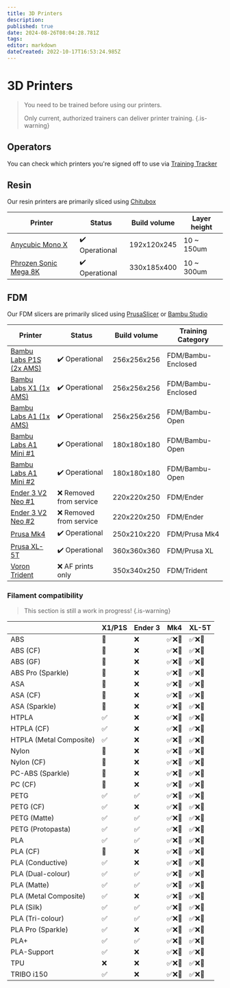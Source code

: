 ```yaml
---
title: 3D Printers
description: 
published: true
date: 2024-08-26T08:04:28.781Z
tags: 
editor: markdown
dateCreated: 2022-10-17T16:53:24.985Z
---
```


# 3D Printers

> You need to be trained before using our printers.
>
> Only current, authorized trainers can deliver printer training.
{.is-warning}

## Operators

You can check which printers you're signed off to use via [Training Tracker](https://perart.io/check_training)

## Resin

Our resin printers are primarily sliced using [Chitubox](https://www.chitubox.com/en)

| Printer  | Status   | Build volume | Layer height |
| -------- | -------- | ------------ | ------------ |
| [Anycubic Mono X](https://www.anycubic.com/products/photon-mono-x-resin-printer)  | ✔️ Operational | 192x120x245  | 10 \~ 150um  |
| [Phrozen Sonic Mega 8K](https://phrozen3d.com/products/sonic-mega-8k)             | ✔️ Operational | 330x185x400  | 10 \~ 300um   |

## FDM

Our FDM slicers are primarily sliced using [PrusaSlicer](https://www.prusa3d.com/en/page/prusaslicer_424/) or [Bambu Studio](https://bambulab.com/en/download/studio)

| Printer                                                                                                   | Status                  | Build volume | Training Category  |
| --------------------------------------------------------------------------------------------------------- | ----------------------- | ------------ | ------------------ |
| [Bambu Labs P1S (2x AMS)](https://au.store.bambulab.com/products/p1s)                                     | ✔️ Operational          | 256x256x256  | FDM/Bambu-Enclosed |
| [Bambu Labs X1 (1x AMS)](https://au.store.bambulab.com/products/x1-carbon-3d-printer)                     | ✔️ Operational          | 256x256x256  | FDM/Bambu-Enclosed |
| [Bambu Labs A1 (1x AMS)](https://au.store.bambulab.com/products/a1)                                       | ✔️ Operational          | 256x256x256  | FDM/Bambu-Open     |
| [Bambu Labs A1 Mini #1](https://au.store.bambulab.com/products/a1-mini)                                   | ✔️ Operational          | 180x180x180  | FDM/Bambu-Open     |
| [Bambu Labs A1 Mini #2](https://au.store.bambulab.com/products/a1-mini)                                   | ✔️ Operational          | 180x180x180  | FDM/Bambu-Open     |
| [Ender 3 V2 Neo #1](https://www.creality.com/products/ender-3-v2-neo-3d-printer)                          | ❌ Removed from service | 220x220x250  | FDM/Ender          |
| [Ender 3 V2 Neo #2](https://www.creality.com/products/ender-3-v2-neo-3d-printer)                          | ❌ Removed from service | 220x220x250  | FDM/Ender          |
| [Prusa Mk4](https://www.prusa3d.com/product/original-prusa-mk4-2/)                                        | ✔️ Operational          | 250x210x220  | FDM/Prusa Mk4      |
| [Prusa XL-5T](https://www.prusa3d.com/en/product/original-prusa-xl-semi-assembled-5-toolhead-3d-printer/) | ✔️ Operational          | 360x360x360  | FDM/Prusa XL       |
| [Voron Trident](https://vorondesign.com/voron_trident)                                                    | ❌ AF prints only       | 350x340x250  | FDM/Trident        |

### Filament compatibility

> This section is still a work in progress!
{.is-warning}


|                              | X1/P1S | Ender 3 | Mk4 | XL-5T |
| ---------------------------- | --- | ------- | --- | ----- |
| ABS                          | 💨 | ❌ | ✅❌💨 | ✅❌💨 |
| ABS (CF)                     | 💨 | ❌ | ✅❌💨 | ✅❌💨 |
| ABS (GF)                     | 💨 | ❌ | ✅❌💨 | ✅❌💨 |
| ABS Pro (Sparkle)            | 💨 | ❌ | ✅❌💨 | ✅❌💨 |
| ASA                          | 💨 | ❌ | ✅❌💨 | ✅❌💨 |
| ASA (CF)                     | 💨 | ❌ | ✅❌💨 | ✅❌💨 |
| ASA (Sparkle)                | 💨 | ❌ | ✅❌💨 | ✅❌💨 |
| HTPLA                        | ✅ | ❌ | ✅❌💨 | ✅❌💨 |
| HTPLA (CF)                   | ✅ | ❌ | ✅❌💨 | ✅❌💨 |
| HTPLA (Metal Composite)      | ✅ | ❌ | ✅❌💨 | ✅❌💨 |
| Nylon                        | 💨 | ❌ | ✅❌💨 | ✅❌💨 |
| Nylon (CF)                   | 💨 | ❌ | ✅❌💨 | ✅❌💨 |
| PC-ABS (Sparkle)             | 💨 | ❌ | ✅❌💨 | ✅❌💨 |
| PC (CF)                      | 💨 | ❌ | ✅❌💨 | ✅❌💨 |
| PETG                         | ✅ | ✅ | ✅❌💨 | ✅❌💨 |
| PETG (CF)                    | ✅ | ❌ | ✅❌💨 | ✅❌💨 |
| PETG (Matte)                 | ✅ | ✅ | ✅❌💨 | ✅❌💨 |
| PETG (Protopasta)            | ✅ | ✅ | ✅❌💨 | ✅❌💨 |
| PLA                          | ✅ | ✅ | ✅❌💨 | ✅❌💨 |
| PLA (CF)                     | 💨 | ❌ | ✅❌💨 | ✅❌💨 |
| PLA (Conductive)             | ✅ | ❌ | ✅❌💨 | ✅❌💨 |
| PLA (Dual-colour)            | ✅ | ✅ | ✅❌💨 | ✅❌💨 |
| PLA (Matte)                  | ✅ | ✅ | ✅❌💨 | ✅❌💨 |
| PLA (Metal Composite)        | ✅ | ❌ | ✅❌💨 | ✅❌💨 |
| PLA (Silk)                   | ✅ | ✅ | ✅❌💨 | ✅❌💨 |
| PLA (Tri-colour)             | ✅ | ✅ | ✅❌💨 | ✅❌💨 |
| PLA Pro (Sparkle)            | ✅ | ❌ | ✅❌💨 | ✅❌💨 |
| PLA+                         | ✅ | ✅ | ✅❌💨 | ✅❌💨 |
| PLA-Support                  | ✅ | ❌ | ✅❌💨 | ✅❌💨 |
| TPU                          | ❌ | ❌ | ✅❌💨 | ✅❌💨 |
| TRIBO i150                   | ✅ | ❌ | ✅❌💨 | ✅❌💨 |
